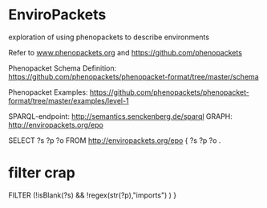 # EnviroPackets
exploration of using phenopackets to describe environments

Refer to www.phenopackets.org and https://github.com/phenopackets

Phenopacket Schema Definition: https://github.com/phenopackets/phenopacket-format/tree/master/schema

Phenopacket Examples: https://github.com/phenopackets/phenopacket-format/tree/master/examples/level-1

SPARQL-endpoint: http://semantics.senckenberg.de/sparql
GRAPH: 		 http://enviropackets.org/epo

SELECT ?s ?p ?o 
FROM <http://enviropackets.org/epo>
{ ?s ?p ?o .
# filter crap
FILTER (!isBlank(?s) && !regex(str(?p),"imports") ) 
}
